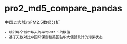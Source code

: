 # pro2_md5_compare_pandas
中国五大城市PM2.5数据分析

    - 统计每个城市每天的平均PM2.5的数值
    - 基于天数对比中国环保部和美国驻华大使馆统计的污染状态
